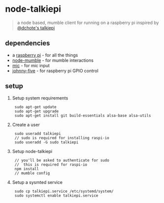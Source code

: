 # node-talkiepi
> a node based, mumble client for running on a raspberry pi inspired by [@dchote's talkiepi](https://github.com/dchote/talkiepi)

## dependencies
* a [raspberry pi](https://www.raspberrypi.org/) - for all the things
* [node-mumble](https://github.com/Rantanen/node-mumble) - for mumble interactions
* [mic](https://github.com/ashishbajaj99/mic) - for mic input
* [johnny-five](https://github.com/rwaldron/johnny-five) - for raspberry pi GPIO control

## setup

1. Setup system requirements

        sudo apt-get update
        sudo apt-get upgrade
        sudo apt-get install git build-essentials alsa-base alsa-utils

1. Create a user

        sudo useradd talkiepi
        // sudo is required for installing raspi-io
        sudo useradd -G sudo talkiepi

2. Setup node-talkiepi

        // you'll be asked to authenticate for sudo
        //  this is required for raspi-io
        npm install
        // mumble config

3. Setup a sysmted service

        sudo cp talkiepi.service /etc/systemd/system/
        sudo systemctl enable talkiepi.service

